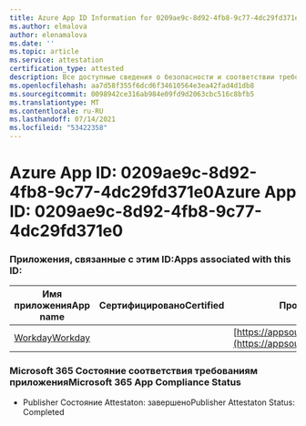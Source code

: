```yaml
---
title: Azure App ID Information for 0209ae9c-8d92-4fb8-9c77-4dc29fd371e0
ms.author: elmalova
author: elenamalova
ms.date: ''
ms.topic: article
ms.service: attestation
certification_type: attested
description: Все доступные сведения о безопасности и соответствии требованиям для 0209ae9c-8d92-4fb8-9c77-4dc29fd371e0.
ms.openlocfilehash: aa7d58f355f6dcd6f34610564e3ea42fad4d1db8
ms.sourcegitcommit: 0098942ce316ab984e09fd9d2063cbc516c8bfb5
ms.translationtype: MT
ms.contentlocale: ru-RU
ms.lasthandoff: 07/14/2021
ms.locfileid: "53422358"
---
```

# <a name="azure-app-id-0209ae9c-8d92-4fb8-9c77-4dc29fd371e0"></a><span data-ttu-id="98a36-103">Azure App ID: 0209ae9c-8d92-4fb8-9c77-4dc29fd371e0</span><span class="sxs-lookup"><span data-stu-id="98a36-103">Azure App ID: 0209ae9c-8d92-4fb8-9c77-4dc29fd371e0</span></span>


### <a name="apps-associated-with-this-id"></a><span data-ttu-id="98a36-104">Приложения, связанные с этим ID:</span><span class="sxs-lookup"><span data-stu-id="98a36-104">Apps associated with this ID:</span></span>
| <span data-ttu-id="98a36-105">**Имя приложения**</span><span class="sxs-lookup"><span data-stu-id="98a36-105">**App name**</span></span> | <span data-ttu-id="98a36-106">**Сертифицировано**</span><span class="sxs-lookup"><span data-stu-id="98a36-106">**Certified**</span></span> | <span data-ttu-id="98a36-107">**Просмотр в AppSource**</span><span class="sxs-lookup"><span data-stu-id="98a36-107">**View in AppSource**</span></span> |
|-|-|-|
| [<span data-ttu-id="98a36-108">Workday</span><span class="sxs-lookup"><span data-stu-id="98a36-108">Workday</span></span>](https://docs.microsoft.com/en-us/microsoft-365-app-certification/forward/WA200001555) |  | [https://appsource.microsoft.com/product/office/WA200001555](https://appsource.microsoft.com/product/office/WA200001555) |

### <a name="microsoft-365-app-compliance-status"></a><span data-ttu-id="98a36-109">Microsoft 365 Состояние соответствия требованиям приложения</span><span class="sxs-lookup"><span data-stu-id="98a36-109">Microsoft 365 App Compliance Status</span></span>
- <span data-ttu-id="98a36-110">Publisher Состояние Attestaton: завершено</span><span class="sxs-lookup"><span data-stu-id="98a36-110">Publisher Attestaton Status: Completed</span></span>
